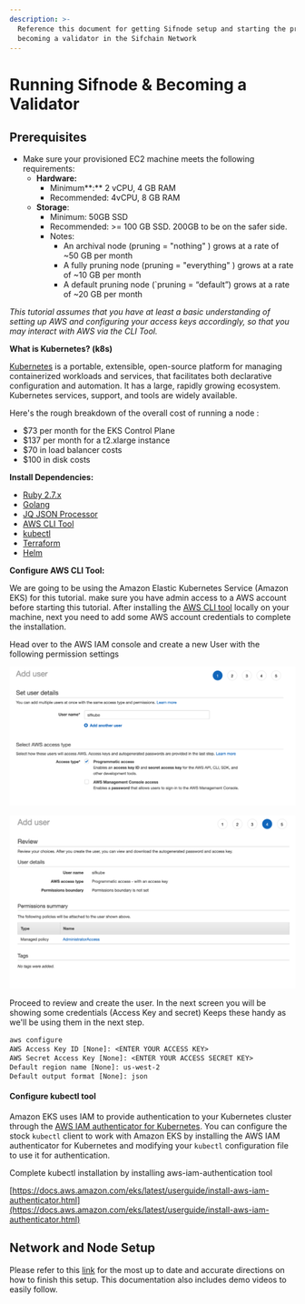 ```yaml
---
description: >-
  Reference this document for getting Sifnode setup and starting the process to
  becoming a validator in the Sifchain Network
---
```


# Running Sifnode & Becoming a Validator

## Prerequisites <a id="9cbf"></a>

* Make sure your provisioned EC2 machine meets the following requirements:
  * **Hardware:**
    * Minimum**:** 2 vCPU, 4 GB RAM
    * Recommended: 4vCPU, 8 GB RAM
  * **Storage**:
    * Minimum: 50GB SSD
    * Recommended: &gt;= 100 GB SSD. 200GB to be on the safer side.
    * Notes:
      * An archival node \(pruning = "nothing" \) grows at a rate of ~50 GB per month
      * A fully pruning node \(pruning = "everything" \) grows at a rate of ~10 GB per month
      * A default pruning node \(\`pruning = “default”\) grows at a rate of ~20 GB per month

_This tutorial assumes that you have at least a basic understanding of setting up AWS and configuring your access keys accordingly, so that you may interact with AWS via the CLI Tool._

**What is Kubernetes? \(k8s\)**

[Kubernetes](https://kubernetes.io/) is a portable, extensible, open-source platform for managing containerized workloads and services, that facilitates both declarative configuration and automation. It has a large, rapidly growing ecosystem. Kubernetes services, support, and tools are widely available.

Here's the rough breakdown of the overall cost of running a node :

* $73 per month for the EKS Control Plane
* $137 per month for a t2.xlarge instance
* $70 in load balancer costs
* $100 in disk costs

**Install Dependencies:**

* [Ruby 2.7.x](https://www.ruby-lang.org/en/documentation/installation)
* [Golang](https://golang.org/doc/install)
* [JQ JSON Processor](https://stedolan.github.io/jq/)
* [AWS CLI Tool](https://aws.amazon.com/cli/)
* [kubectl](https://docs.aws.amazon.com/eks/latest/userguide/install-kubectl.html)
* [Terraform](https://learn.hashicorp.com/tutorials/terraform/install-cli)
* [Helm](https://helm.sh/docs/intro/install/)

**Configure AWS CLI Tool:**

We are going to be using the Amazon Elastic Kubernetes Service \(Amazon EKS\) for this tutorial. make sure you have admin access to a AWS account before starting this tutorial. After installing the [AWS CLI tool](https://docs.aws.amazon.com/cli/latest/userguide/cli-chap-welcome.html) locally on your machine, next you need to add some AWS account credentials to complete the installation.

Head over to the AWS IAM console and create a new User with the following permission settings

![](../../.gitbook/assets/screen-shot-2021-01-05-at-4.46.21-am.png)

![](../../.gitbook/assets/screen-shot-2021-01-05-at-4.52.15-am.png)

Proceed to review and create the user. In the next screen you will be showing some credentials \(Access Key and secret\) Keeps these handy as we'll be using them in the next step.

```text
aws configure
AWS Access Key ID [None]: <ENTER YOUR ACCESS KEY>
AWS Secret Access Key [None]: <ENTER YOUR ACCESS SECRET KEY>
Default region name [None]: us-west-2
Default output format [None]: json
```

#### Configure kubectl tool

Amazon EKS uses IAM to provide authentication to your Kubernetes cluster through the [AWS IAM authenticator for Kubernetes](https://github.com/kubernetes-sigs/aws-iam-authenticator). You can configure the stock `kubectl` client to work with Amazon EKS by installing the AWS IAM authenticator for Kubernetes and modifying your `kubectl` configuration file to use it for authentication.

Complete kubectl installation by installing aws-iam-authentication tool

[https://docs.aws.amazon.com/eks/latest/userguide/install-aws-iam-authenticator.html](https://docs.aws.amazon.com/eks/latest/userguide/install-aws-iam-authenticator.html)

## Network and Node Setup

Please refer to this [link](https://github.com/Sifchain/sifnode/blob/develop/docs/chainOps/k8s.md) for the most up to date and accurate directions on how to finish this setup.  This documentation also includes demo videos to easily follow.





